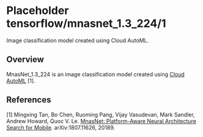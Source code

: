 # Placeholder tensorflow/mnasnet_1.3_224/1
Image classification model created using Cloud AutoML.

<!-- asset-path: legacy -->
<!-- module-type: image-classification -->

## Overview

MnasNet_1.3_224 is an image classification model
created using [Cloud AutoML](https://cloud.google.com/automl/) [1].

## References

[1] Mingxing Tan, Bo Chen, Ruoming Pang, Vijay Vasudevan, Mark Sandler,
Andrew Howard, Quoc V. Le. [MnasNet: Platform-Aware Neural Architecture Search for Mobile](https://arxiv.org/abs/1807.11626).
arXiv:1807.11626, 20189.
